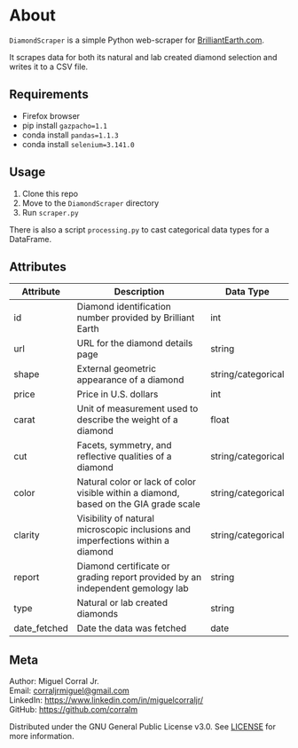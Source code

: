 # About
`DiamondScraper` is a simple Python web-scraper for [BrilliantEarth.com](https://www.brilliantearth.com). 

It scrapes data for both its natural and lab created diamond selection and writes it to a CSV file.

## Requirements
- Firefox browser
- pip install `gazpacho=1.1`
- conda install `pandas=1.1.3`
- conda install `selenium=3.141.0`

## Usage
1. Clone this repo
2. Move to the `DiamondScraper` directory
3. Run `scraper.py`

There is also a script `processing.py` to cast categorical data types for a DataFrame.

## Attributes
|   Attribute     |   Description                                                                            |   Data Type           |
|-----------------|------------------------------------------------------------------------------------------|-----------------------|
|   id            |   Diamond identification number provided by Brilliant Earth                              |   int                 |
|   url           |   URL for the diamond details page                                                       |   string              |
|   shape         |   External geometric appearance of a diamond                                             |   string/categorical  |
|   price         |   Price in U.S. dollars                                                                  |   int                 |
|   carat         |   Unit of measurement used to describe the weight of a diamond                           |   float               |
|   cut           |   Facets, symmetry, and reflective qualities of a diamond                                |   string/categorical  |
|   color         |   Natural color or lack of color visible within a diamond, based on the GIA grade scale  |   string/categorical  |
|   clarity       |   Visibility of natural microscopic inclusions and imperfections within a diamond        |   string/categorical  |
|   report        |   Diamond certificate or grading report provided by an independent gemology lab          |   string              |
|   type          |   Natural or lab created diamonds                                                        |   string              |
|   date_fetched  |   Date the data was fetched                                                              |   date                |

## Meta
Author: Miguel Corral Jr.  
Email: corraljrmiguel@gmail.com  
LinkedIn: https://www.linkedin.com/in/miguelcorraljr/  
GitHub: https://github.com/corralm

Distributed under the GNU General Public License v3.0. See [LICENSE](./LICENSE) for more information.
